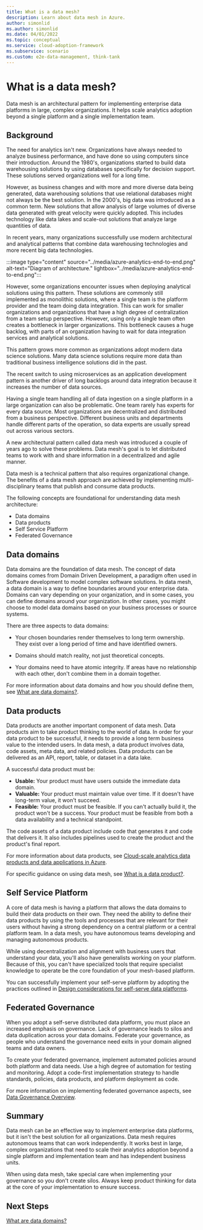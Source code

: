 ```yaml
---
title: What is a data mesh?
description: Learn about data mesh in Azure.
author: simonlid
ms.author: simonlid
ms.date: 04/01/2022
ms.topic: conceptual
ms.service: cloud-adoption-framework
ms.subservice: scenario
ms.custom: e2e-data-management, think-tank
---
```


# What is a data mesh?

Data mesh is an architectural pattern for implementing enterprise data platforms in large, complex organizations. It helps scale analytics adoption beyond a single platform and a single implementation team.

## Background

The need for analytics isn't new. Organizations have always needed to analyze business performance, and have done so using computers since their introduction. Around the 1980's, organizations started to build data warehousing solutions by using databases specifically for decision support. These solutions served organizations well for a long time.

However, as business changes and with more and more diverse data being generated, data warehousing solutions that use relational databases might not always be the best solution. In the 2000's, big data was introduced as a common term. New solutions that allow analysis of large volumes of diverse data generated with great velocity were quickly adopted. This includes technology like data lakes and scale-out solutions that analyze large quantities of data.

In recent years, many organizations successfully use modern architectural and analytical patterns that combine data warehousing technologies and more recent big data technologies.

:::image type="content" source="../media/azure-analytics-end-to-end.png" alt-text="Diagram of architecture." lightbox="../media/azure-analytics-end-to-end.png":::

However, some organizations encounter issues when deploying analytical solutions using this pattern. These solutions are commonly still implemented as monolithic solutions, where a single team is the platform provider and the team doing data integration. This can work for smaller organizations and organizations that have a high degree of centralization from a team setup perspective. However, using only a single team often creates a bottleneck in larger organizations. This bottleneck causes a huge backlog, with parts of an organization having to wait for data integration services and analytical solutions.

This pattern grows more common as organizations adopt modern data science solutions. Many data science solutions require more data than traditional business intelligence solutions did in the past.

The recent switch to using microservices as an application development pattern is another driver of long backlogs around data integration because it increases the number of data sources.

Having a single team handling all of data ingestion on a single platform in a large organization can also be problematic. One team rarely has experts for every data source. Most organizations are decentralized and distributed from a business perspective. Different business units and departments handle different parts of the operation, so data experts are usually spread out across various sectors.

A new architectural pattern called data mesh was introduced a couple of years ago to solve these problems. Data mesh's goal is to let distributed teams to work with and share information in a decentralized and agile manner.

Data mesh is a technical pattern that also requires organizational change. The benefits of a data mesh approach are achieved by implementing multi-disciplinary teams that publish and consume data products.

The following concepts are foundational for understanding data mesh architecture:

* Data domains
* Data products
* Self Service Platform
* Federated Governance

## Data domains

Data domains are the foundation of data mesh. The concept of data domains comes from Domain Driven Development, a paradigm often used in Software development to model complex software solutions. In data mesh, a data domain is a way to define boundaries around your enterprise data. Domains can vary depending on your organization, and in some cases, you can define domains around your organization. In other cases, you might choose to model data domains based on your business processes or source systems.

There are three aspects to data domains:

* Your chosen boundaries render themselves to long term ownership. They exist over a long period of time and have identified owners.

* Domains should match reality, not just theoretical concepts.

* Your domains need to have atomic integrity. If areas have no relationship with each other, don't combine them in a domain together.

For more information about data domains and how you should define them, see [What are data domains?](data-domains.md).

## Data products

Data products are another important component of data mesh. Data products aim to take product thinking to the world of data. In order for your data product to be successful, it needs to provide a long term business value to the intended users. In data mesh, a data product involves data, code assets, meta data, and related policies. Data products can be delivered as an API, report, table, or dataset in a data lake.

A successful data product must be:

* **Usable:** Your product must have users outside the immediate data domain.
* **Valuable:** Your product must maintain value over time. If it doesn't have long-term value, it won't succeed.
* **Feasible:** Your product must be feasible. If you can't actually build it, the product won't be a success. Your product must be feasible from both a data availability and a technical standpoint.

The code assets of a data product include code that generates it and code that delivers it. It also includes pipelines used to create the product and the product's final report.

For more information about data products, see [Cloud-scale analytics data products and data applications in Azure](../../data-management/architectures/data-landing-zone-data-products.md).

For specific guidance on using data mesh, see [What is a data product?](what-is-data-product.md).

## Self Service Platform

A core of data mesh is having a platform that allows the data domains to build their data products on their own. They need the ability to define their data products by using the tools and processes that are relevant for their users without having a strong dependency on a central platform or a central platform team. In a data mesh, you have autonomous teams developing and managing autonomous products.

While using decentralization and alignment with business users that understand your data, you'll also have generalists working on your platform. Because of this, you can't have specialized tools that require specialist knowledge to operate be the core foundation of your mesh-based platform.

You can successfully implement your self-serve platform by adopting the practices outlined in [Design considerations for self-serve data platforms](self-serve-data-platforms.md).

## Federated Governance

When you adopt a self-serve distributed data platform, you must place an increased emphasis on governance. Lack of governance leads to silos and data duplication across your data domains. Federate your governance, as people who understand the governance need exits in your domain aligned teams and data owners.

To create your federated governance, implement automated policies around both platform and data needs. Use a high degree of automation for testing and monitoring. Adopt a code-first implementation strategy to handle standards, policies, data products, and platform deployment as code.

For more information on implementing federated governance aspects, see [Data Governance Overview](../../data-management/govern.md).

## Summary

Data mesh can be an effective way to implement enterprise data platforms, but it isn't the best solution for all organizations. Data mesh requires autonomous teams that can work independently. It works best in large, complex organizations that need to scale their analytics adoption beyond a single platform and implementation team and has independent business units.

When using data mesh, take special care when implementing your governance so you don't create silos. Always keep product thinking for data at the core of your implementation to ensure success.

## Next Steps

[What are data domains?](data-domains.md)
